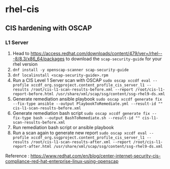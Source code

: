 # rhel-cis

## CIS hardening with OSCAP 

### L1 Server
1. Head to https://access.redhat.com/downloads/content/479/ver=/rhel---8/8.3/x86_64/packages to download the `scap-security-guide` for your rhel version
2. `dnf install -y openscap-scanner scap-security-guide`
3. `dnf localinstall <scap-security-guide>.rpm`
4. Run a CIS Level 1 Server scan with OSCAP `sudo oscap xccdf eval --profile xccdf_org.ssgproject.content_profile_cis_server_l1 --results /root/cis-l1-scan-results-before.xml --report /root/cis-l1-report-before.html /usr/share/xml/scap/ssg/content/ssg-rhel9-ds.xml` 
5. Generate remediation ansible playbook `sudo oscap xccdf generate fix --fix-type ansible --output PlaybookToRemediate.yml --result-id "" cis-l1-scan-results-before.xml`
6. Generate remediation bash script `sudo oscap xccdf generate fix --fix-type bash --output BashToRemediate.sh --result-id "" cis-l1-scan-results-before.xml`
7. Run remediation bash script or ansible playbook
8. Run a scan again to generate new report `sudo oscap xccdf eval --profile xccdf_org.ssgproject.content_profile_cis_server_l1 --results /root/cis-l1-scan-results-after.xml --report /root/cis-l1-report-after.html /usr/share/xml/scap/ssg/content/ssg-rhel9-ds.xml`

Reference : https://www.redhat.com/en/blog/center-internet-security-cis-compliance-red-hat-enterprise-linux-using-openscap
